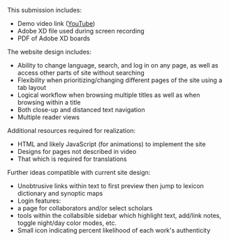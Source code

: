 This submission includes:
* Demo video link ([YouTube](https://youtu.be/5gJI0WQV31s))
* Adobe XD file used during screen recording
* PDF of Adobe XD boards

The website design includes:
* Ability to change language, search, and log in on any page, as well as access other parts of site without searching
* Flexibility when prioritizing/changing different pages of the site using a tab layout
* Logical workflow when browsing multiple titles as well as when browsing within a title
* Both close-up and distanced text navigation
* Multiple reader views

Additional resources required for realization:
* HTML and likely JavaScript (for animations) to implement the site
* Designs for pages not described in video
* That which is required for translations

Further ideas compatible with current site design:
* Unobtrusive links within text to first preview then jump to lexicon dictionary and synoptic maps 
* Login features:
 * a page for collaborators and/or select scholars
 * tools within the collabsible sidebar which highlight text, add/link notes, toggle night/day color modes, etc.
* Small icon indicating percent likelihood of each work's authenticity